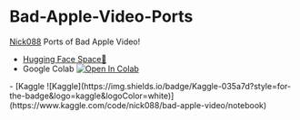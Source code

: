 # Bad-Apple-Video-Ports

[Nick088](https;//linktr.ee/Nick088) Ports of Bad Apple Video!

- [Hugging Face Space🤗](https://huggingface.co/spaces/Nick088/Bad-Apple-Video)
- Google Colab <a target="_blank" href="https://colab.research.google.com/github/Nick088Official/Bad-Apple-Video-Ports/blob/main/Bad_Apple_Video.ipynb">
  <img src="https://colab.research.google.com/assets/colab-badge.svg" alt="Open In Colab"/>
</a>
- [Kaggle ![Kaggle](https://img.shields.io/badge/Kaggle-035a7d?style=for-the-badge&logo=kaggle&logoColor=white)](https://www.kaggle.com/code/nick088/bad-apple-video/notebook)
